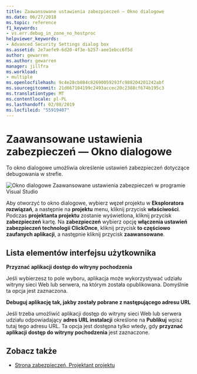 ```yaml
---
title: Zaawansowane ustawienia zabezpieczeń — Okno dialogowe
ms.date: 06/27/2018
ms.topic: reference
f1_keywords:
- vs.err.debug_in_zone_no_hostproc
helpviewer_keywords:
- Advanced Security Settings dialog box
ms.assetid: 2e7aefe9-6d20-4f3e-b257-aee1ebcc6f5d
author: gewarren
ms.author: gewarren
manager: jillfra
ms.workload:
- multiple
ms.openlocfilehash: 9c4e28cb084c82690059293fc988204201242abf
ms.sourcegitcommit: 21d667104199c2493accec20c2388cf674b195c3
ms.translationtype: MT
ms.contentlocale: pl-PL
ms.lasthandoff: 02/08/2019
ms.locfileid: "55919407"
---
```

# <a name="advanced-security-settings-dialog-box"></a>Zaawansowane ustawienia zabezpieczeń — Okno dialogowe

To okno dialogowe umożliwia określenie ustawień zabezpieczeń dotyczące debugowania w strefie.

![Okno dialogowe Zaawansowane ustawienia zabezpieczeń w programie Visual Studio](../media/advanced-security-settings.png)

Aby otworzyć to okno dialogowe, wybierz węzeł projektu w **Eksploratora rozwiązań**, a następnie na **projektu** menu, kliknij przycisk **właściwości**. Podczas **projektanta projektu** zostanie wyświetlona, kliknij przycisk **zabezpieczeń** kartę. Na **zabezpieczeń** wybierz opcję **włączenia ustawień zabezpieczeń technologii ClickOnce**, kliknij przycisk **to częściowo zaufanych aplikacji**, a następnie kliknij przycisk **zaawansowane**.

## <a name="uielement-list"></a>Lista elementów interfejsu użytkownika

**Przyznać aplikacji dostęp do witryny pochodzenia**

Jeśli wybierzesz to pole wyboru, aplikacja może wykorzystywać udziału witryny sieci Web lub serwera, na którym została opublikowana. Domyślnie ta opcja jest zaznaczona.

**Debuguj aplikację tak, jakby zostały pobrane z następującego adresu URL**

Jeśli trzeba umożliwić aplikacji dostęp do witryny sieci Web lub serwera udziału odpowiadający **adres URL instalacji** określone na **Publikuj** wpisz tutaj tego adresu URL. Ta opcja jest dostępna tylko wtedy, gdy **przyznać aplikacji dostęp do witryny pochodzenia** jest zaznaczone.

## <a name="see-also"></a>Zobacz także

- [Strona zabezpieczeń, Projektant projektu](../../ide/reference/security-page-project-designer.md)